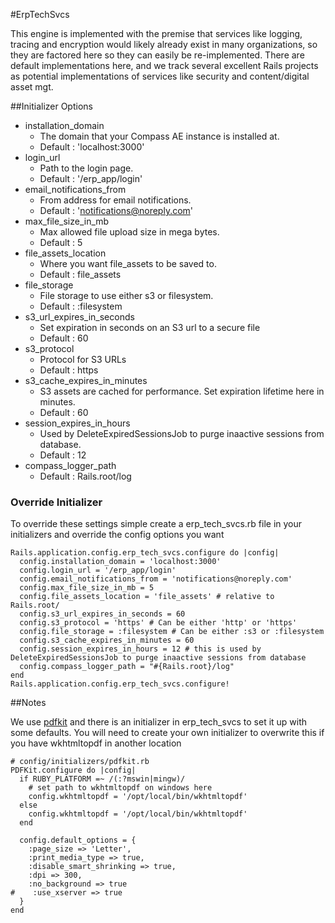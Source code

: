 #ErpTechSvcs

This engine is implemented with the premise that services like logging, tracing and encryption would likely already exist in many organizations, so they are factored here so they can easily be re-implemented. There are default implementations here, and we track several excellent Rails projects as potential implementations of services like security and content/digital asset mgt.

##Initializer Options

- installation\_domain
  - The domain that your Compass AE instance is installed at.
  - Default : 'localhost:3000'
- login\_url
  - Path to the login page.
  - Default : '/erp_app/login'
- email\_notifications\_from
  - From address for email notifications.
  - Default : 'notifications@noreply.com'
- max\_file\_size\_in\_mb
  - Max allowed file upload size in mega bytes.
  - Default : 5
- file\_assets\_location
  - Where you want file_assets to be saved to.
  - Default : file_assets
- file\_storage
  - File storage to use either s3 or filesystem.
  - Default : :filesystem
- s3\_url\_expires\_in_seconds
  - Set expiration in seconds on an S3 url to a secure file
  - Default : 60
- s3\_protocol
  - Protocol for S3 URLs
  - Default : https
- s3\_cache\_expires\_in\_minutes
  - S3 assets are cached for performance. Set expiration lifetime here in minutes.
  - Default : 60
- session\_expires\_in_hours
  - Used by DeleteExpiredSessionsJob to purge inaactive sessions from database.
  - Default : 12
- compass\_logger\_path
  - Default : Rails.root/log

### Override Initializer

To override these settings simple create a erp_tech_svcs.rb file in your initializers and override the config options you want

    Rails.application.config.erp_tech_svcs.configure do |config|
      config.installation_domain = 'localhost:3000'
      config.login_url = '/erp_app/login'
      config.email_notifications_from = 'notifications@noreply.com'
      config.max_file_size_in_mb = 5
      config.file_assets_location = 'file_assets' # relative to Rails.root/
      config.s3_url_expires_in_seconds = 60 
      config.s3_protocol = 'https' # Can be either 'http' or 'https'
      config.file_storage = :filesystem # Can be either :s3 or :filesystem
      config.s3_cache_expires_in_minutes = 60 
      config.session_expires_in_hours = 12 # this is used by DeleteExpiredSessionsJob to purge inaactive sessions from database 
      config.compass_logger_path = "#{Rails.root}/log"
    end
    Rails.application.config.erp_tech_svcs.configure!

##Notes

We use [pdfkit](https://github.com/jdpace/PDFKit) and there is an initializer in erp\_tech\_svcs to set it up with some defaults.  You will need to create your
own initializer to overwrite this if you have wkhtmltopdf in another location

    # config/initializers/pdfkit.rb
    PDFKit.configure do |config|
      if RUBY_PLATFORM =~ /(:?mswin|mingw)/
        # set path to wkhtmltopdf on windows here
        config.wkhtmltopdf = '/opt/local/bin/wkhtmltopdf'
      else
        config.wkhtmltopdf = '/opt/local/bin/wkhtmltopdf'
      end

      config.default_options = {
        :page_size => 'Letter',
        :print_media_type => true,
        :disable_smart_shrinking => true,
        :dpi => 300,
        :no_background => true
    #    :use_xserver => true
      }
    end
